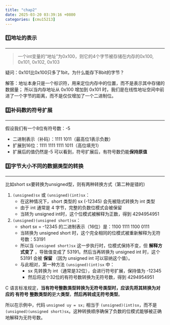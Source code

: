 ```yaml
---
title: "chap2"
date: 2025-03-20 03:39:16 +0800
categories: [cmu15213]
---
```


### 1️⃣地址的表示
---
>一个int变量的“地址”为0x100，则它的4个字节被存储在内存的0x100, 0x101, 0x102, 0x103

疑问：0x101比0x100只多了1bit，为什么能存下8bit的字节？

解答：地址本身只是一个标识符，用来定位内存中的位置，而不是表示其中存储的数据量； 所以当内存地址从 0x100 增加到 0x101 时，我们是在线性地址空间中前进了一个字节的距离，而不是仅仅增加了一个二进制位。

### 2️⃣补码数的符号扩展
---
假设我们有一个8位有符号数：-5
- 二进制表示（补码）：1111 1011（最高位1表示负数）
- 扩展到16位：1111 1111 1111 1011（高位填充1）
- 扩展后的值仍然是-5
可以看到，符号扩展后，有符号数仍能**保持原值**

### 3️⃣字节大小不同的数据类型的转换
---
比如short sx要转换为unsigned型，则有两种转换方式（第二种是错的）

1. `(unsigned)sx` 或 `(unsigned)(int)sx`：
    - 在这种情况下，short 类型的 sx (-12345) 会先被隐式转换为 int 类型
    - 由于 int 通常是 4 字节，完整的负数位模式会被保留
    - 当转为 unsigned int时，这个位模式被解释为正数，得到 4294954951
2. `(unsigned)(unsigned short)sx`：
    - short sx = -12345 的二进制表示（16位）是：1100 1111 1100 0111
	- 当转换为 unsigned short 时，这个完全相同的位模式被重新解释为无符号数：53191
	- 所以当 `(unsigned short)sx` 这一步执行时，位模式保持不变，但 **解释方式变了** ，导致值变成了 53191。然后当再转换为 unsigned int 时，这个 53191 会被 **保留** （因为 unsigned int 可以容纳这个值）。
	- 与此相对，第一种方法 `(unsigned)(int)sx` 中：
		- sx 先转换为 int（通常是32位），会进行符号扩展，保持值为 -12345
		- 然后将这个32位的有符号数转换为无符号数，得到 4294954951

C 语言标准规定，**当有符号整数类型转换为无符号类型时，应该先将其转换为对应的 **有符号** 整数类型的**更大**类型**，**然后再转成无符号类型**。

所以在示例中，代码 `unsigned uy = sx;` 相当于 `(unsigned)(int)sx`，而不是 `(unsigned)(unsigned short)sx`。这种转换顺序确保了负数的位模式能够被正确地解释为无符号数。